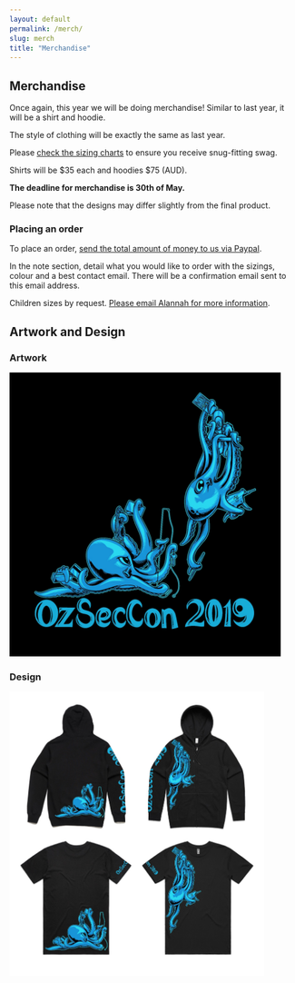 ```yaml
---
layout: default
permalink: /merch/
slug: merch
title: "Merchandise"
---
```


## Merchandise

Once again, this year we will be doing merchandise!  Similar to last year, it will be a shirt and hoodie.

The style of clothing will be exactly the same as last year.

Please [check the sizing charts](/merch/sizing/) to ensure you receive snug-fitting swag.

Shirts will be $35 each and hoodies $75 (AUD).

**The deadline for merchandise is 30th of May.**

Please note that the designs may differ slightly from the final product.

### Placing an order

To place an order, [send the total amount of money to us via Paypal](https://paypal.me/AlannahGuo).

In the note section, detail what you would like to order with the sizings, colour and a best contact email. There will be a confirmation email sent to this email address.

Children sizes by request. [Please email Alannah for more information](mailto:alannahguo@gmail.com).

## Artwork and Design

### Artwork

<img src="/images/merch/artwork.jpeg" alt="Artwork" height = "500" /> <br />

### Design

<img src="/images/merch/design.jpeg" alt="Design" height = "500" /> <br />

